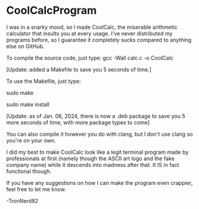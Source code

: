 # CoolCalcProgram
I was in a snarky mood, so I made CoolCalc, the miserable arithmetic calculator that insults you at every usage.
I've never distributed my programs before, so I guarantee it completely sucks compared to anything else on GitHub.

To compile the source code, just type:
gcc -Wall calc.c -o CoolCalc

[Update: added a Makefile to save you 5 seconds of time.]

To use the Makefile, just type:

sudo make

sudo make install

[Update: as of Jan. 06, 2024, there is now a .deb package to save you 5 more seconds of time, with more package types to come]

You can also compile it however you do with clang, but I don't use clang so you're on your own.

I did my best to make CoolCalc look like a legit terminal program made by professionals at first (namely though the ASCII art logo and the fake company name)
while it descends into madness after that. It IS in fact functional though.

If you have any suggestions on how I can make the program even crappier, feel free to let me know.

-TronNerd82
